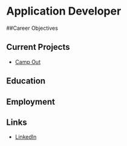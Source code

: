 # Application Developer 

##Career Objectives

## Current Projects 

* [Camp Out](camp-out1/)

## Education 

## Employment 

## Links 

* [LinkedIn](linkedin.com/in/tielah-s-306041188)